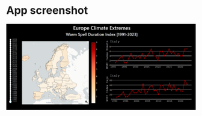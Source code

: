 # App screenshot

![alt text](https://github.com/skritsotalakis/Warm-Spells-Europe-App/blob/main/_app.png "App screenshot")

